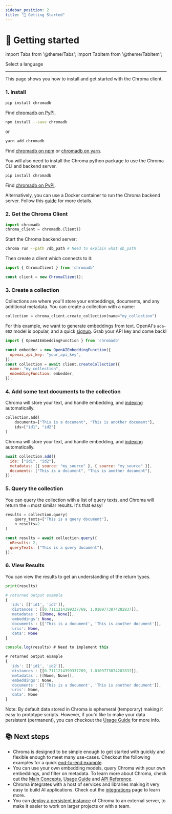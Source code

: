 ```yaml
---
sidebar_position: 2
title: "🔑 Getting Started"
---
```


# 🔑 Getting started

import Tabs from '@theme/Tabs';
import TabItem from '@theme/TabItem';

<div class="select-language">Select a language</div>

<Tabs queryString groupId="lang" queryString>
<TabItem value="py" label="Python"></TabItem>
<TabItem value="js" label="JavaScript"></TabItem>
</Tabs>

---

This page shows you how to install and get started with the Chroma client.

### 1. Install

<Tabs queryString groupId="lang" className="hideTabSwitcher">
<TabItem value="py" label="Python">

```py
pip install chromadb 
```

Find [chromadb on PyPI](https://pypi.org/project/chromadb/).


</TabItem>
<TabItem value="js" label="JavaScript">

```sh
npm install --save chromadb 
```

or 

```sh
yarn add chromadb
```

Find [chromadb on npm](https://www.npmjs.com/package/chromadb) or [chromadb on yarn](https://classic.yarnpkg.com/en/package/chromadb).

You will also need to install the Chroma python package to use the Chroma CLI and backend server.

```sh
pip install chromadb
```

Find [chromadb on PyPI](https://pypi.org/project/chromadb/).

Alternatively, you can use a Docker container to run the Chroma backend server. Follow this [guide](./guides/docker.md) for more details.

</TabItem>

</Tabs>

### 2. Get the Chroma Client

<Tabs queryString groupId="lang" className="hideTabSwitcher">
<TabItem value="py" label="Python">

```python
import chromadb
chroma_client = chromadb.Client()
```

</TabItem>
<TabItem value="js" label="JavaScript">

Start the Chroma backend server:

```sh
chroma run --path /db_path # Need to explain what db_path
```

Then create a client which connects to it:

```js
import { ChromaClient } from 'chromadb'

const client = new ChromaClient();
```

</TabItem>

</Tabs>

### 3. Create a collection

Collections are where you'll store your embeddings, documents, and any additional metadata. You can create a collection with a name:

<Tabs queryString groupId="lang" className="hideTabSwitcher">
<TabItem value="py" label="Python">

```python
collection = chroma_client.create_collection(name="my_collection")
```

</TabItem>
<TabItem value="js" label="JavaScript">

For this example, we want to generate embeddings from text. OpenAI's `ada-002` model is popular, and a quick [signup](https://openai.com/api/). Grab your API key and come back!

```js
import { OpenAIEmbeddingFunction } from 'chromadb'

const embedder = new OpenAIEmbeddingFunction({
  openai_api_key: "your_api_key",
});
const collection = await client.createCollection({
  name: "my_collection",
  embeddingFunction: embedder,
});
```

</TabItem>

</Tabs>

### 4. Add some text documents to the collection

<Tabs queryString groupId="lang" className="hideTabSwitcher">
<TabItem value="py" label="Python">

Chroma will store your text, and handle embedding, and [indexing](./concepts/indexes.md) automatically.

```python
collection.add(
    documents=["This is a document", "This is another document"],
    ids=["id1", "id2"]
)
```

</TabItem>
<TabItem value="js" label="JavaScript">

Chroma will store your text, and handle embedding, and [indexing](./concepts/indexes.md) automatically.

```js
await collection.add({
  ids: ["id1", "id2"],
  metadatas: [{ source: "my_source" }, { source: "my_source" }],
  documents: ["This is a document", "This is another document"],
});
```

</TabItem>

</Tabs>


### 5. Query the collection

You can query the collection with a list of query texts, and Chroma will return the `n` most similar results. It's that easy!

<Tabs queryString groupId="lang" className="hideTabSwitcher">
<TabItem value="py" label="Python">

```python
results = collection.query(
    query_texts=["This is a query document"],
    n_results=2
)
```

</TabItem>
<TabItem value="js" label="JavaScript">

```js
const results = await collection.query({
  nResults: 2,
  queryTexts: ["This is a query document"],
});
```

</TabItem>

</Tabs>

### 6. View Results

You can view the results to get an understanding of the return types.

<Tabs queryString groupId="lang" className="hideTabSwitcher">
<TabItem value="py" label="Python">

```python
print(results)

# returned output example
{
  'ids': [['id1', 'id2']],
  'distances': [[0.7111214399337769, 1.0109773874282837]],
  'metadatas': [[None, None]],
  'embeddings': None,
  'documents': [['This is a document', 'This is another document']],
  'uris': None,
  'data': None
}
```

</TabItem>
<TabItem value="js" label="JavaScript">

```js
console.log(results) # Need to implement this

# returned output example
{
  'ids': [['id1', 'id2']],
  'distances': [[0.7111214399337769, 1.0109773874282837]],
  'metadatas': [[None, None]],
  'embeddings': None,
  'documents': [['This is a document', 'This is another document']],
  'uris': None,
  'data': None
}
```

</TabItem>

</Tabs>

Note: By default data stored in Chroma is ephemeral (temporary) making it easy to prototype scripts. However, if you'd like to make your data persistent (permanent), you can checkout the [Usage Guide](./usage-guide.md) for more info.

## 📚 Next steps

- Chroma is designed to be simple enough to get started with quickly and flexible enough to meet many use-cases. Checkout the following examples for a quick [end-to-end example](./examples/index.md).
- You can use your own embedding models, query Chroma with your own embeddings, and filter on metadata. To learn more about Chroma, check out the [Main Concepts](./concepts/index.md), [Usage Guide](./guides/index.md) and [API Reference](./api-reference.md).
- Chroma integrates with a host of services and libraries making it very easy to build AI applications. Check out the [integrations](./integrations) page to learn more.
- You can [deploy a persistent instance](./deployment) of Chroma to an external server, to make it easier to work on larger projects or with a team.
